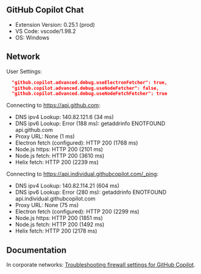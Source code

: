 ## GitHub Copilot Chat

- Extension Version: 0.25.1 (prod)
- VS Code: vscode/1.98.2
- OS: Windows

## Network

User Settings:
```json
  "github.copilot.advanced.debug.useElectronFetcher": true,
  "github.copilot.advanced.debug.useNodeFetcher": false,
  "github.copilot.advanced.debug.useNodeFetchFetcher": true
```

Connecting to https://api.github.com:
- DNS ipv4 Lookup: 140.82.121.6 (34 ms)
- DNS ipv6 Lookup: Error (188 ms): getaddrinfo ENOTFOUND api.github.com
- Proxy URL: None (1 ms)
- Electron fetch (configured): HTTP 200 (1768 ms)
- Node.js https: HTTP 200 (2101 ms)
- Node.js fetch: HTTP 200 (3610 ms)
- Helix fetch: HTTP 200 (2239 ms)

Connecting to https://api.individual.githubcopilot.com/_ping:
- DNS ipv4 Lookup: 140.82.114.21 (604 ms)
- DNS ipv6 Lookup: Error (280 ms): getaddrinfo ENOTFOUND api.individual.githubcopilot.com
- Proxy URL: None (75 ms)
- Electron fetch (configured): HTTP 200 (2299 ms)
- Node.js https: HTTP 200 (1851 ms)
- Node.js fetch: HTTP 200 (1492 ms)
- Helix fetch: HTTP 200 (2178 ms)

## Documentation

In corporate networks: [Troubleshooting firewall settings for GitHub Copilot](https://docs.github.com/en/copilot/troubleshooting-github-copilot/troubleshooting-firewall-settings-for-github-copilot).